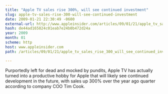```yaml
---
title: "Apple TV sales rise 300%, will see continued investment"
slug: apple-tv-sales-rise-300-will-see-continued-investment
date: 2009-01-21 22:30:49 -0600
external-url: http://www.appleinsider.com/articles/09/01/21/apple_tv_sales_rise_300_will_see_continued_investment.html
hash: de44ad165824c01eab7e24b0b472d24a
year: 2009
month: 01
scheme: http
host: www.appleinsider.com
path: /articles/09/01/21/apple_tv_sales_rise_300_will_see_continued_investment.html

---
```


Purportedly left for dead and mocked by pundits, Apple TV has actually turned into a productive hobby for Apple that will likely see continued development in the future, with sales up 300% over the year ago quarter according to company COO Tim Cook.
